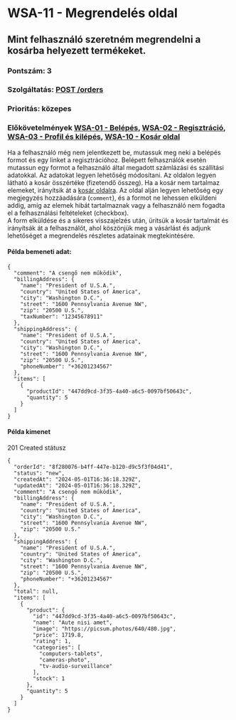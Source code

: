 # WSA-11 - Megrendelés oldal

## Mint felhasználó szeretném megrendelni a kosárba helyezett termékeket.

### Pontszám: 3
### Szolgáltatás: [POST /orders](http://localhost:5000/api-doc#/Orders/OrderController_createOrder)
### Prioritás: közepes
### Előkövetelmények [WSA-01 - Belépés](./WSA-01.md), [WSA-02 - Regisztráció](./WSA-02.md), [WSA-03 - Profil és kilépés](./WSA-03.md), [WSA-10 - Kosár oldal](./WSA-10.md)

Ha a felhasználó még nem jelentkezett be, mutassuk meg neki a belépés formot és egy linket a regisztrációhoz. Belépett felhasználók esetén mutassun egy formot a felhasználó által megadott számlázási és szállítási adatokkal. Az adatokat legyen lehetőség módosítani. Az oldalon legyen látható a kosár összértéke (fizetendő összeg). Ha a kosár nem tartalmaz elemeket, irányítsik át a [kosár oldalra](./WSA-10.md). Az oldal alján legyen lehetőség egy megjegyzés hozzáadására (`comment`), és a formot ne lehessen elküldeni addig, amíg az elemek hibát tartalmaznak vagy a felhasználó nem fogadta el a felhasználási feltételeket (checkbox).  
A form elküldése és a sikeres visszajelzés után, ürítsük a kosár tartalmát és irányítsák át a felhasználót, ahol köszönjük meg a vásárlást és adjunk lehetőséget a megrendelés részletes adatainak megtekintésére.  

#### Példa bemeneti adat:
```
{
  "comment": "A csengő nem működik",
  "billingAddress": {
    "name": "President of U.S.A.",
    "country": "United States of America",
    "city": "Washington D.C.",
    "street": "1600 Pennsylvania Avenue NW",
    "zip": "20500 U.S.",
    "taxNumber": "12345678911"
  },
  "shippingAddress": {
    "name": "President of U.S.A.",
    "country": "United States of America",
    "city": "Washington D.C.",
    "street": "1600 Pennsylvania Avenue NW",
    "zip": "20500 U.S.",
    "phoneNumber": "+36201234567"
  },
  "items": [
    {
      "productId": "447dd9cd-3f35-4a40-a6c5-0097bf50643c",
      "quantity": 5
    }
  ]
}
```

#### Példa kimenet
201 Created státusz
```
{
  "orderId": "8f280076-b4ff-447e-b120-d9c5f3f04d41",
  "status": "new",
  "createdAt": "2024-05-01T16:36:18.329Z",
  "updatedAt": "2024-05-01T16:36:18.329Z",
  "comment": "A csengő nem működik",
  "billingAddress": {
    "name": "President of U.S.A.",
    "country": "United States of America",
    "city": "Washington D.C.",
    "street": "1600 Pennsylvania Avenue NW",
    "zip": "20500 U.S."
  },
  "shippingAddress": {
    "name": "President of U.S.A.",
    "country": "United States of America",
    "city": "Washington D.C.",
    "street": "1600 Pennsylvania Avenue NW",
    "zip": "20500 U.S.",
    "phoneNumber": "+36201234567"
  },
  "total": null,
  "items": [
    {
      "product": {
        "id": "447dd9cd-3f35-4a40-a6c5-0097bf50643c",
        "name": "Aute nisi amet",
        "image": "https://picsum.photos/640/480.jpg",
        "price": 1719.8,
        "rating": 1,
        "categories": [
          "computers-tablets",
          "cameras-photo",
          "tv-audio-surveillance"
        ],
        "stock": 1
      },
      "quantity": 5
    }
  ]
}
```